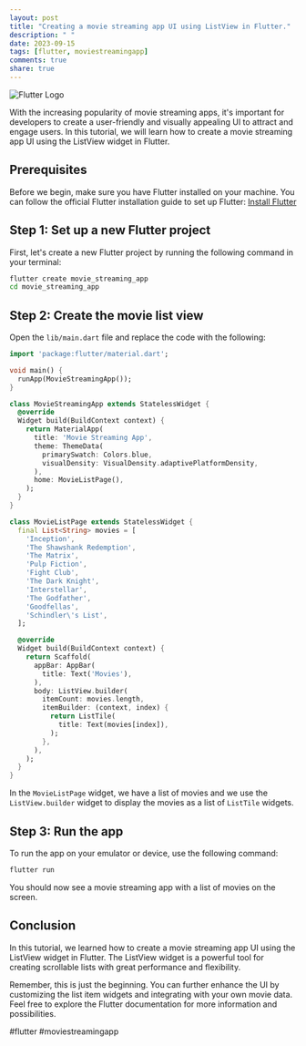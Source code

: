 ```yaml
---
layout: post
title: "Creating a movie streaming app UI using ListView in Flutter."
description: " "
date: 2023-09-15
tags: [flutter, moviestreamingapp]
comments: true
share: true
---
```


![Flutter Logo](https://flutter.dev/assets/images/shared/brand/flutter/logo/flutter-lockup.png)

With the increasing popularity of movie streaming apps, it's important for developers to create a user-friendly and visually appealing UI to attract and engage users. In this tutorial, we will learn how to create a movie streaming app UI using the ListView widget in Flutter.

## Prerequisites

Before we begin, make sure you have Flutter installed on your machine. You can follow the official Flutter installation guide to set up Flutter: [Install Flutter](https://flutter.dev/docs/get-started/install)

## Step 1: Set up a new Flutter project

First, let's create a new Flutter project by running the following command in your terminal:

```bash
flutter create movie_streaming_app
cd movie_streaming_app
```

## Step 2: Create the movie list view

Open the `lib/main.dart` file and replace the code with the following:

```dart
import 'package:flutter/material.dart';

void main() {
  runApp(MovieStreamingApp());
}

class MovieStreamingApp extends StatelessWidget {
  @override
  Widget build(BuildContext context) {
    return MaterialApp(
      title: 'Movie Streaming App',
      theme: ThemeData(
        primarySwatch: Colors.blue,
        visualDensity: VisualDensity.adaptivePlatformDensity,
      ),
      home: MovieListPage(),
    );
  }
}

class MovieListPage extends StatelessWidget {
  final List<String> movies = [
    'Inception',
    'The Shawshank Redemption',
    'The Matrix',
    'Pulp Fiction',
    'Fight Club',
    'The Dark Knight',
    'Interstellar',
    'The Godfather',
    'Goodfellas',
    'Schindler\'s List',
  ];

  @override
  Widget build(BuildContext context) {
    return Scaffold(
      appBar: AppBar(
        title: Text('Movies'),
      ),
      body: ListView.builder(
        itemCount: movies.length,
        itemBuilder: (context, index) {
          return ListTile(
            title: Text(movies[index]),
          );
        },
      ),
    );
  }
}
```

In the `MovieListPage` widget, we have a list of movies and we use the `ListView.builder` widget to display the movies as a list of `ListTile` widgets.

## Step 3: Run the app

To run the app on your emulator or device, use the following command:

```bash
flutter run
```

You should now see a movie streaming app with a list of movies on the screen.

## Conclusion

In this tutorial, we learned how to create a movie streaming app UI using the ListView widget in Flutter. The ListView widget is a powerful tool for creating scrollable lists with great performance and flexibility.

Remember, this is just the beginning. You can further enhance the UI by customizing the list item widgets and integrating with your own movie data. Feel free to explore the Flutter documentation for more information and possibilities.

#flutter #moviestreamingapp